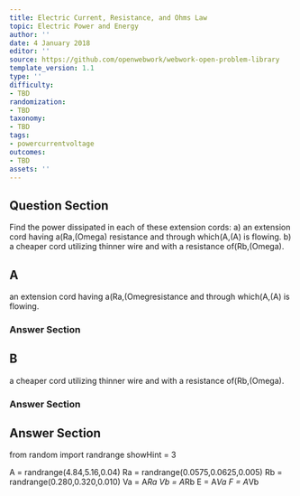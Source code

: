 ```yaml
---
title: Electric Current, Resistance, and Ohms Law
topic: Electric Power and Energy
author: ''
date: 4 January 2018
editor: ''
source: https://github.com/openwebwork/webwork-open-problem-library
template_version: 1.1
type: ''
difficulty:
- TBD
randomization:
- TBD
taxonomy:
- TBD
tags:
- powercurrentvoltage
outcomes:
- TBD
assets: ''
---
```


## Question Section 

Find the power dissipated in each of these extension cords:
a) an extension cord having a(Ra,(Omega) resistance and through which(A,(A) is flowing.
b) a cheaper cord utilizing thinner wire and with a resistance of(Rb,(Omega).

## A
an extension cord having a(Ra,(Omegresistance and through which(A,(A) is flowing.
### Answer Section
## B
a cheaper cord utilizing thinner wire and with a resistance of(Rb,(Omega).
### Answer Section


## Answer Section

from random import randrange
showHint = 3


A = randrange(4.84,5.16,0.04)
Ra = randrange(0.0575,0.0625,0.005)
Rb = randrange(0.280,0.320,0.010)
Va = A*Ra
Vb = A*Rb
E = A*Va
F = A*Vb